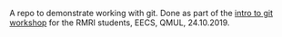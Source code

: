 A repo to demonstrate working with git.
Done as part of the [intro to git workshop](http://blog.tomgurion.me/intro-to-git-workshop.html) for the RMRI students, EECS, QMUL, 24.10.2019.
